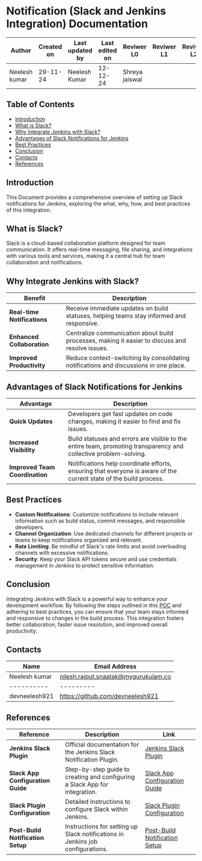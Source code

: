 
# Notification (Slack and Jenkins Integration) Documentation

| **Author** | **Created on** | **Last updated by** | **Last edited on** | **Reviwer L0** |**Reviwer L1** |**Reviwer L2** |
|------------|----------------|----------------------|---------------------|---------------|---------------|---------------|
| Neelesh kumar      | 29-11-24      | Neelesh  Kumar             | 12-12-24           |Shreya jaiswal  | | |     



## Table of Contents


- [Introduction](#introduction)
- [What is Slack?](#what-is-slack)
- [Why Integrate Jenkins with Slack?](#why-integrate-jenkins-with-slack)
- [Advantages of Slack Notifications for Jenkins](#advantages-of-slack-notifications-for-jenkins)
- [Best Practices](#best-practices)
- [Conclusion](#conclusion)
- [Contacts](#contacts)
- [References](#References)


## Introduction

This Document provides a comprehensive overview of setting up Slack notifications for Jenkins, exploring the what, why, how, and best practices of this integration.


## What is Slack?

Slack is a cloud-based collaboration platform designed for team communication. It offers real-time messaging, file sharing, and integrations with various tools and services, making it a central hub for team collaboration and notifications.

## Why Integrate Jenkins with Slack?

| **Benefit**               | **Description**                                                                 |
|---------------------------|---------------------------------------------------------------------------------|
| **Real-time Notifications** | Receive immediate updates on build statuses, helping teams stay informed and responsive. |
| **Enhanced Collaboration**  | Centralize communication about build processes, making it easier to discuss and resolve issues. |
| **Improved Productivity**   | Reduce context-switching by consolidating notifications and discussions in one place. |


## Advantages of Slack Notifications for Jenkins

| **Advantage**              | **Description**                                                                 |
|----------------------------|---------------------------------------------------------------------------------|
| **Quick Updates** | Developers get fast updates on code changes, making it easier to find and fix issues. |
| **Increased Visibility**   | Build statuses and errors are visible to the entire team, promoting transparency and collective problem-solving. |
| **Improved Team Coordination** | Notifications help coordinate efforts, ensuring that everyone is aware of the current state of the build process. |


## Best Practices

- **Custom Notifications**: Customize notifications to include relevant information such as build status, commit messages, and responsible developers.
- **Channel Organization**: Use dedicated channels for different projects or teams to keep notifications organized and relevant.
- **Rate Limiting**: Be mindful of Slack's rate limits and avoid overloading channels with excessive notifications.
- **Security**: Keep your Slack API tokens secure and use credentials management in Jenkins to protect sensitive information.


## Conclusion

Integrating Jenkins with Slack is a powerful way to enhance your development workflow. By following the steps outlined in this [POC](https://github.com/MyGurukulam-p11/Documentation/blob/main/Application-CI-Design/Generic%20CI%20operation/Slack%20notification%20/POC.md) and adhering to best practices, you can ensure that your team stays informed and responsive to changes in the build process. This integration fosters better collaboration, faster issue resolution, and improved overall productivity.



 ## Contacts

| Name| Email Address      |
|-----|--------------------------|
| Neelesh kumar | nilesh.rajput.snaatak@mygurukulam.co || GitHub | URL |
|----------|---------|
|  devneelesh921  |  https://github.com/devneelesh921  |


## References


| **Reference**                      | **Description**                                                                 | **Link**                                                                                   |
|------------------------------------|---------------------------------------------------------------------------------|-------------------------------------------------------------------------------------------|
| **Jenkins Slack Plugin**           | Official documentation for the Jenkins Slack Notification Plugin.               | [Jenkins Slack Plugin](https://plugins.jenkins.io/slack/)                                  |
| **Slack App Configuration Guide**  | Step-by-step guide to creating and configuring a Slack App for integration.     | [Slack App Configuration Guide](https://api.slack.com/authentication/basics)              |
| **Slack Plugin Configuration**     | Detailed instructions to configure Slack within Jenkins.                        | [Slack Plugin Configuration](https://plugins.jenkins.io/slack/#configuration)             |
| **Post-Build Notification Setup**  | Instructions for setting up Slack notifications in Jenkins job configurations.  | [Post-Build Notification Setup](https://plugins.jenkins.io/slack/#project-notifications)  |





